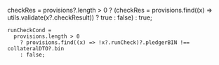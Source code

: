 checkRes =
      provisions?.length > 0
        ? (checkRes = provisions.find((x) => utils.validate(x?.checkResult)) ? true : false)
        : true;

    runCheckCond =
      provisions.length > 0
        ? provisions.find((x) => !x?.runCheck)?.pledgerBIN !== collateralDTO?.bin
        : false;
